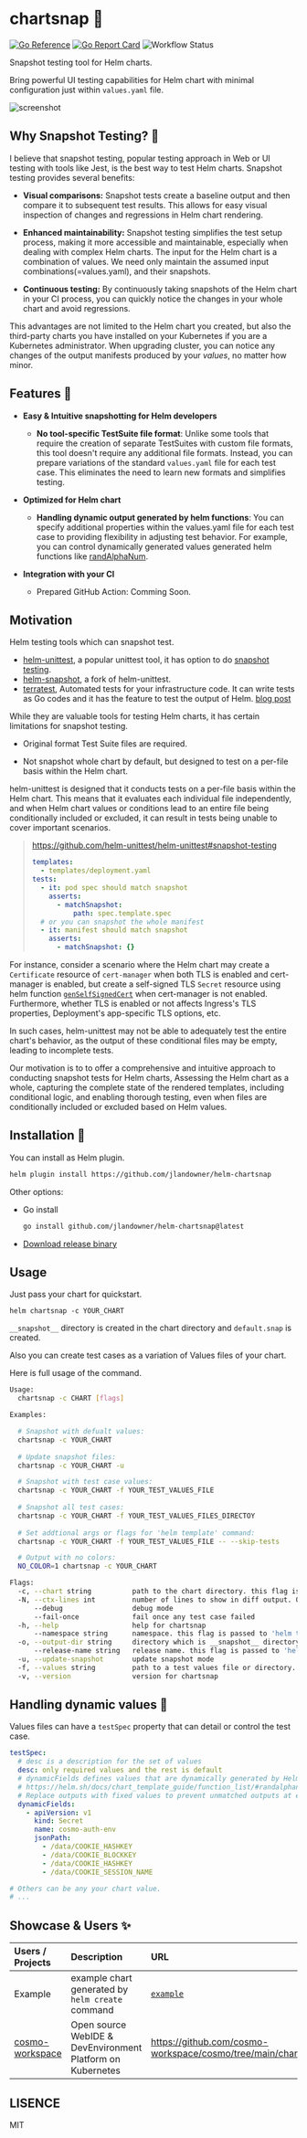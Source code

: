 # chartsnap 📸　
[![Go Reference](https://pkg.go.dev/badge/github.com/jlandowner/helm-chartsnap.svg)](https://pkg.go.dev/github.com/jlandowner/helm-chartsnap)
[![Go Report Card](https://goreportcard.com/badge/github.com/jlandowner/helm-chartsnap)](https://goreportcard.com/report/github.com/jlandowner/helm-chartsnap)
![Workflow Status](https://github.com/jlandowner/helm-chartsnap/actions/workflows/release.yaml/badge.svg)

Snapshot testing tool for Helm charts.

Bring powerful UI testing capabilities for Helm chart with minimal configuration just within `values.yaml` file. 

![screenshot](docs/screenshot.png)

## Why Snapshot Testing? 📸

I believe that snapshot testing, popular testing approach in Web or UI testing with tools like Jest, is the best way to test Helm charts. Snapshot testing provides several benefits:

- **Visual comparisons:** Snapshot tests create a baseline output and then compare it to subsequent test results. This allows for easy visual inspection of changes and regressions in Helm chart rendering.

- **Enhanced maintainability:** Snapshot testing simplifies the test setup process, making it more accessible and maintainable, especially when dealing with complex Helm charts. The input for the Helm chart is a combination of values. We need only maintain the assumed input combinations(=values.yaml), and their snapshots.

- **Continuous testing:** By continuously taking snapshots of the Helm chart in your CI process, you can quickly notice the changes in your whole chart and avoid regressions.

This advantages are not limited to the Helm chart you created, but also the third-party charts you have installed on your Kubernetes if you are a Kubernetes administrator. When upgrading cluster, you can notice any changes of the output manifests produced by your *values*, no matter how minor.

## Features 🔑

* **Easy & Intuitive snapshotting for Helm developers**
  
  - **No tool-specific TestSuite file format**: Unlike some tools that require the creation of separate TestSuites with custom file formats, this tool doesn't require any additional file formats. Instead, you can prepare variations of the standard `values.yaml` file for each test case. This eliminates the need to learn new formats and simplifies testing.

* **Optimized for Helm chart**

  - **Handling dynamic output generated by helm functions**: You can specify additional properties within the values.yaml file for each test case to providing flexibility in adjusting test behavior. For example, you can control dynamically generated values generated helm functions like [randAlphaNum](https://helm.sh/docs/chart_template_guide/function_list/).

* **Integration with your CI**

  - Prepared GitHub Action: Comming Soon.

## Motivation

Helm testing tools which can snapshot test.
- [helm-unittest](https://github.com/helm-unittest/helm-unittest), a popular unittest tool, it has option to do [snapshot testing](https://github.com/helm-unittest/helm-unittest#snapshot-testing).
- [helm-snapshot](https://github.com/bdun1013/helm-snapshot), a fork of helm-unittest.
- [terratest](https://terratest.gruntwork.io/), Automated tests for your infrastructure code. It can write tests as Go codes and it has the feature to test the output of Helm. [blog post](https://blog.gruntwork.io/automated-testing-for-kubernetes-and-helm-charts-using-terratest-a4ddc4e67344)

While they are valuable tools for testing Helm charts, it has certain limitations for snapshot testing.

- Original format Test Suite files are required.



- Not snapshot whole chart by default, but designed to test on a per-file basis within the Helm chart.

helm-unittest is designed that it conducts tests on a per-file basis within the Helm chart. This means that it evaluates each individual file independently, and when Helm chart values or conditions lead to an entire file being conditionally included or excluded, it can result in tests being unable to cover important scenarios.

> https://github.com/helm-unittest/helm-unittest#snapshot-testing
> 
> ```yaml
> templates:
>   - templates/deployment.yaml
> tests:
>   - it: pod spec should match snapshot
>     asserts:
>       - matchSnapshot:
>           path: spec.template.spec
>   # or you can snapshot the whole manifest
>   - it: manifest should match snapshot
>     asserts:
>       - matchSnapshot: {}
> ```

For instance, consider a scenario where the Helm chart may create a `Certificate` resource of `cert-manager` when both TLS is enabled and cert-manager is enabled, but create a self-signed TLS `Secret` resource using helm function [`genSelfSignedCert`](https://helm.sh/docs/chart_template_guide/function_list/#genselfsignedcert) when cert-manager is not enabled. Furthermore, whether TLS is enabled or not affects Ingress's TLS properties, Deployment's app-specific TLS options, etc.

In such cases, helm-unittest may not be able to adequately test the entire chart's behavior, as the output of these conditional files may be empty, leading to incomplete tests.

Our motivation is to to offer a comprehensive and intuitive approach to conducting snapshot tests for Helm charts, Assessing the Helm chart as a whole, capturing the complete state of the rendered templates, including conditional logic, and enabling thorough testing, even when files are conditionally included or excluded based on Helm values.


## Installation 🚀

You can install as Helm plugin.

```sh
helm plugin install https://github.com/jlandowner/helm-chartsnap
```

Other options:

- Go install

  ```sh
  go install github.com/jlandowner/helm-chartsnap@latest
  ```

- [Download release binary](https://github.com/jlandowner/helm-chartsnap/releases)

## Usage

Just pass your chart for quickstart.

```
helm chartsnap -c YOUR_CHART
```

`__snapshot__` directory is created in the chart directory and `default.snap` is created.

Also you can create test cases as a variation of Values files of your chart.

Here is full usage of the command.

```sh
Usage:
  chartsnap -c CHART [flags]

Examples:

  # Snapshot with defualt values:
  chartsnap -c YOUR_CHART
  
  # Update snapshot files:
  chartsnap -c YOUR_CHART -u

  # Snapshot with test case values:
  chartsnap -c YOUR_CHART -f YOUR_TEST_VALUES_FILE
  
  # Snapshot all test cases:
  chartsnap -c YOUR_CHART -f YOUR_TEST_VALUES_FILES_DIRECTOY
  
  # Set addtional args or flags for 'helm template' command:
  chartsnap -c YOUR_CHART -f YOUR_TEST_VALUES_FILE -- --skip-tests

  # Output with no colors:
  NO_COLOR=1 chartsnap -c YOUR_CHART

Flags:
  -c, --chart string          path to the chart directory. this flag is passed to 'helm template RELEASE_NAME CHART --values VALUES' as 'CHART'
  -N, --ctx-lines int         number of lines to show in diff output. 0 for full output (default 3)
      --debug                 debug mode
      --fail-once             fail once any test case failed
  -h, --help                  help for chartsnap
      --namespace string      namespace. this flag is passed to 'helm template RELEASE_NAME CHART --values VALUES --namespace NAMESPACE' as 'NAMESPACE' (default "default")
  -o, --output-dir string     directory which is __snapshot__ directory is created. (default: values file directory if --values is set; chart directory if chart is local; else current directory)
      --release-name string   release name. this flag is passed to 'helm template RELEASE_NAME CHART --values VALUES' as 'RELEASE_NAME' (default "chartsnap")
  -u, --update-snapshot       update snapshot mode
  -f, --values string         path to a test values file or directory. if directroy is set, all test files are tested. if empty, default values are used. this flag is passed to 'helm template RELEASE_NAME CHART --values VALUES' as 'VALUES'
  -v, --version               version for chartsnap

```

## Handling dynamic values 💪

Values files can have a `testSpec` property that can detail or control the test case.

```yaml
testSpec:
  # desc is a description for the set of values
  desc: only required values and the rest is default
  # dynamicFields defines values that are dynamically generated by Helm function like 'randAlphaNum'
  # https://helm.sh/docs/chart_template_guide/function_list/#randalphanum-randalpha-randnumeric-and-randascii
  # Replace outputs with fixed values to prevent unmatched outputs at each snapshot.
  dynamicFields:
    - apiVersion: v1
      kind: Secret
      name: cosmo-auth-env
      jsonPath:
        - /data/COOKIE_HASHKEY
        - /data/COOKIE_BLOCKKEY
        - /data/COOKIE_HASHKEY
        - /data/COOKIE_SESSION_NAME

# Others can be any your chart value.
# ...
```

## Showcase & Users ✨

| Users / Projects | Description | URL |
|:---|:---|:---|
| Example | example chart generated by `helm create` command | [`example`](./example) |
| [cosmo-workspace](https://github.com/cosmo-workspace/cosmo) | Open source WebIDE & DevEnvironment Platform on Kubernetes | https://github.com/cosmo-workspace/cosmo/tree/main/charts/cosmo/test |


## LISENCE

MIT
